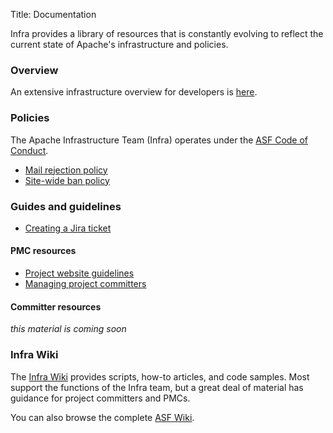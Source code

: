 Title: Documentation

Infra provides a library of resources that is constantly evolving to reflect the current state of Apache's infrastructure and policies.

### Overview

An extensive infrastructure overview for developers is <a href="https://www.apache.org/dev/" target="_blank">here</a>.

### Policies

The Apache Infrastructure Team (Infra) operates under the <a href="https://www.apache.org/foundation/policies/conduct.html" target="_blank">ASF Code of Conduct</a>.

- [Mail rejection policy](mail-rejection.html)
- [Site-wide ban policy](sitewide-ban.html)

### Guides and guidelines

- [Creating a Jira ticket](jira-guidelines.html)

#### PMC resources

- [Project website guidelines](website-guidelines.html)
- [Managing project committers](managing-committers.html)

#### Committer resources

_this material is coming soon_

### Infra Wiki

The <a href="https://cwiki.apache.org/confluence/display/INFRA/Documentation+Index" target="_blank">Infra Wiki</a> provides scripts, how-to articles, and code samples. Most support the functions of the Infra team, but a great deal of material has guidance for project committers and PMCs.

You can also browse the complete <a href="https://cwiki.apache.org/" target="_blank" >ASF Wiki</a>.
